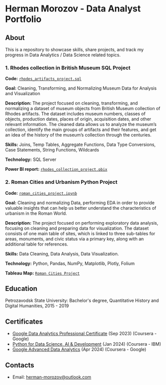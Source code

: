 # Herman Morozov - Data Analyst Portfolio

## About
This is a repository to showcase skills, share projects, and track my progress in Data Analytics / Data Science related topics.



### 1. Rhodes collection in British Museum SQL Project 
**Code:** [`rhodes_artifacts_project.sql`](https://github.com/herman-morozov/analytics_projects/blob/main/rhodes_artifacts_project.sql)

**Goal:** Cleaning, Transforming, and Normalizing Museum Data for Analysis and Visualization

**Description:** The project focused on cleaning, transforming, and normalizing a dataset of museum objects from British Museum collection of Rhodes artifacts. The dataset includes museum numbers, classes of objects, production dates, places of origin, acquisition dates, and other relevant information. The cleaned data allows us to analyze the museum’s collection, identify the main groups of artifacts and their features, and get an idea of the history of the museum’s collection through the centuries.

**Skills:** Joins, Temp Tables, Aggregate Functions, Data Type Conversions, Case Statements, String Functions, Wildcards

**Technology:** SQL Server

**Power BI report:** [`rhodes_collection_project.pbix`](https://github.com/herman-morozov/analytics_projects/blob/main/rhodes_collection_project.pbix)

### 2. Roman Cities and Urbanism Python Project

**Code:** [`roman_cities_project.ipynb`](https://nbviewer.org/github/herman-morozov/analytics_projects/blob/main/roman_cities_project.ipynb)

**Goal:** Cleaning and normalizing Data, performing EDA in order to provide valuable insights that can help us better understand the characteristics of urbanism in the Roman World.

**Description:** The project focused on performing exploratory data analysis, focusing on cleaning and preparing data for visualization. The dataset consists of one main table of sites, which is linked to three sub-tables for areas, monuments, and civic status via a primary key, along with an additional table for references.

**Skills:** Data Cleaning, Data Analysis, Data Visualization.

**Technology:** Python, Pandas, NumPy, Matplotlib, Plotly, Folium

**Tableau Map:** [`Roman Cities Project`](https://public.tableau.com/views/RomanCitiesProject/Dashboard1?:language=en-US&:sid=&:display_count=n&:origin=viz_share_link)









## Education

Petrozavodsk State University:
Bachelor's degree, Quantitative History and Digital Humanities,
2015 - 2019

## Certificates

- [Google Data Analytics Professional Certificate](https://coursera.org/share/11b60bf87a84e236e85bf28bdd683948) (Sep 2023) (Coursera - Google)
- [Python for Data Science, AI & Development](https://coursera.org/share/b1000f144f78ff8b3305a1ecd66650eb) (Jan 2024) (Coursera - IBM)
- [Google Advanced Data Analytics](https://coursera.org/share/646d6b34b584ae3e0c000aed0efb1629) (Apr 2024) (Coursera - Google)

## Contacts
- Email: herman-morozov@outlook.com
